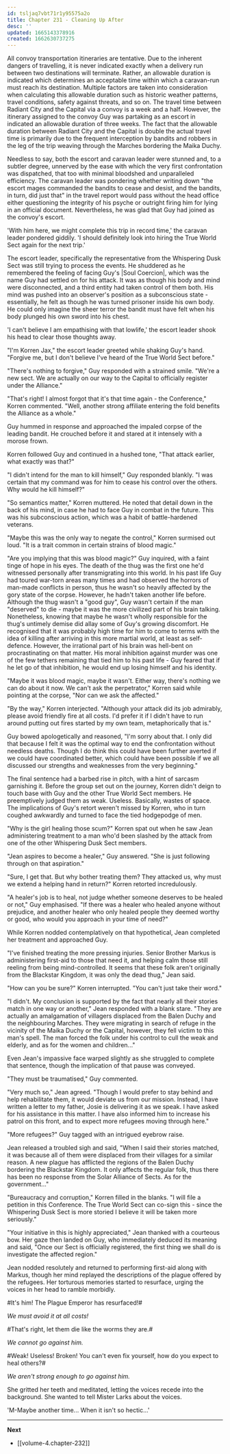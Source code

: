 ```yaml
---
id: tsljaq7vbt71r1y95575a2o
title: Chapter 231 - Cleaning Up After
desc: ''
updated: 1665143378916
created: 1662630737275
---
```


All convoy transportation itineraries are tentative. Due to the inherent dangers of travelling, it is never indicated exactly when a delivery run between two destinations will terminate. Rather, an allowable duration is indicated which determines an acceptable time within which a caravan-run must reach its destination. Multiple factors are taken into consideration when calculating this allowable duration such as historic weather patterns, travel conditions, safety against threats, and so on. The travel time between Radiant City and the Capital via a convoy is a week and a half. However, the itinerary assigned to the convoy Guy was partaking as an escort in indicated an allowable duration of three weeks. The fact that the allowable duration between Radiant City and the Capital is double the actual travel time is primarily due to the frequent interception by bandits and robbers in the leg of the trip weaving through the Marches bordering the Maika Duchy.

Needless to say, both the escort and caravan leader were stunned and, to a subtler degree, unnerved by the ease with which the very first confrontation was dispatched, that too with minimal bloodshed and unparalleled efficiency. The caravan leader was pondering whether writing down "the escort mages commanded the bandits to cease and desist, and the bandits, in turn, did just that" in the travel report would pass without the head office either questioning the integrity of his psyche or outright firing him for lying in an official document. Nevertheless, he was glad that Guy had joined as the convoy's escort.

'With him here, we might complete this trip in record time,' the caravan leader pondered giddily. 'I should definitely look into hiring the True World Sect again for the next trip.'

The escort leader, specifically the representative from the Whispering Dusk Sect was still trying to process the events. He shuddered as he remembered the feeling of facing Guy's |Soul Coercion|, which was the name Guy had settled on for his attack. It was as though his body and mind were disconnected, and a third entity had taken control of them both. His mind was pushed into an observer's position as a subconscious state - essentially, he felt as though he was turned prisoner inside his own body. He could only imagine the sheer terror the bandit must have felt when his body plunged his own sword into his chest.

'I can't believe I am empathising with that lowlife,' the escort leader shook his head to clear those thoughts away.

"I'm Korren Jax," the escort leader greeted while shaking Guy's hand. "Forgive me, but I don't believe I've heard of the True World Sect before."

"There's nothing to forgive," Guy responded with a strained smile. "We're a new sect. We are actually on our way to the Capital to officially register under the Alliance."

"That's right! I almost forgot that it's that time again - the Conference," Korren commented. "Well, another strong affiliate entering the fold benefits the Alliance as a whole."

Guy hummed in response and approached the impaled corpse of the leading bandit. He crouched before it and stared at it intensely with a morose frown.

Korren followed Guy and continued in a hushed tone, "That attack earlier, what exactly was that?"

"I didn't intend for the man to kill himself," Guy responded blankly. "I was certain that my command was for him to cease his control over the others. Why would he kill himself?"

"So semantics matter," Korren muttered. He noted that detail down in the back of his mind, in case he had to face Guy in combat in the future. This was his subconscious action, which was a habit of battle-hardened veterans.

"Maybe this was the only way to negate the control," Korren surmised out loud. "It is a trait common in certain strains of blood magic."

"Are you implying that this was blood magic?" Guy inquired, with a faint tinge of hope in his eyes. The death of the thug was the first one he'd witnessed personally after transmigrating into this world. In his past life Guy had toured war-torn areas many times and had observed the horrors of man-made conflicts in person, thus he wasn't so heavily affected by the gory state of the corpse. However, he hadn't taken another life before. Although the thug wasn't a "good guy", Guy wasn't certain if the man "deserved" to die - maybe it was the more civilized part of his brain talking. Nonetheless, knowing that maybe he wasn't wholly responsible for the thug's untimely demise did allay some of Guy's growing discomfort. He recognised that it was probably high time for him to come to terms with the idea of killing after arriving in this more martial world, at least as self-defence. However, the irrational part of his brain was hell-bent on procrastinating on that matter. His moral inhibition against murder was one of the few tethers remaining that tied him to his past life - Guy feared that if he let go of that inhibition, he would end up losing himself and his identity.

"Maybe it was blood magic, maybe it wasn't. Either way, there's nothing we can do about it now. We can't ask the perpetrator," Korren said while pointing at the corpse, "Nor can we ask the affected."

"By the way," Korren interjected. "Although your attack did its job admirably, please avoid friendly fire at all costs. I'd prefer it if I didn't have to run around putting out fires started by my own team, metaphorically that is."

Guy bowed apologetically and reasoned, "I'm sorry about that. I only did that because I felt it was the optimal way to end the confrontation without needless deaths. Though I do think this could have been further averted if we could have coordinated better, which could have been possible if we all discussed our strengths and weaknesses from the very beginning."

The final sentence had a barbed rise in pitch, with a hint of sarcasm garnishing it. Before the group set out on the journey, Korren didn't deign to touch base with Guy and the other True World Sect members. He preemptively judged them as weak. Useless. Basically, wastes of space. The implications of Guy's retort weren't missed by Korren, who in turn coughed awkwardly and turned to face the tied hodgepodge of men.

"Why is the girl healing those scum?" Korren spat out when he saw Jean administering treatment to a man who'd been slashed by the attack from one of the other Whispering Dusk Sect members.

"Jean aspires to become a healer," Guy answered. "She is just following through on that aspiration."

"Sure, I get that. But why bother treating them? They attacked us, why must we extend a helping hand in return?" Korren retorted incredulously.

"A healer's job is to heal, not judge whether someone deserves to be healed or not," Guy emphasised. "If there was a healer who healed anyone without prejudice, and another healer who only healed people they deemed worthy or good, who would you approach in your time of need?"

While Korren nodded contemplatively on that hypothetical, Jean completed her treatment and approached Guy.

"I've finished treating the more pressing injuries. Senior Brother Markus is administering first-aid to those that need it, and helping calm those still reeling from being mind-controlled. It seems that these folk aren't originally from the Blackstar Kingdom, it was only the dead thug," Jean said.

"How can you be sure?" Korren interrupted. "You can't just take their word."

"I didn't. My conclusion is supported by the fact that nearly all their stories match in one way or another," Jean responded with a blank stare. "They are actually an amalgamation of villagers displaced from the Balen Duchy and the neighbouring Marches. They were migrating in search of refuge in the vicinity of the Maika Duchy or the Capital, however, they fell victim to this man's spell. The man forced the folk under his control to cull the weak and elderly, and as for the women and children..."

Even Jean's impassive face warped slightly as she struggled to complete that sentence, though the implication of that pause was conveyed.

"They must be traumatised," Guy commented.

"Very much so," Jean agreed. "Though I would prefer to stay behind and help rehabilitate them, it would deviate us from our mission. Instead, I have written a letter to my father, Josie is delivering it as we speak. I have asked for his assistance in this matter. I have also informed him to increase his patrol on this front, and to expect more refugees moving through here."

"More refugees?" Guy tagged with an intrigued eyebrow raise.

Jean released a troubled sigh and said, "When I said their stories matched, it was because all of them were displaced from their villages for a similar reason. A new plague has afflicted the regions of the Balen Duchy bordering the Blackstar Kingdom. It only affects the regular folk, thus there has been no response from the Solar Alliance of Sects. As for the government..."

"Bureaucracy and corruption," Korren filled in the blanks. "I will file a petition in this Conference. The True World Sect can co-sign this - since the Whispering Dusk Sect is more storied I believe it will be taken more seriously."

"Your initiative in this is highly appreciated," Jean thanked with a courteous bow. Her gaze then landed on Guy, who immediately deduced its meaning and said, "Once our Sect is officially registered, the first thing we shall do is investigate the affected region."

Jean nodded resolutely and returned to performing first-aid along with Markus, though her mind replayed the descriptions of the plague offered by the refugees. Her torturous memories started to resurface, urging the voices in her head to ramble morbidly.

#It's him! The Plague Emperor has resurfaced!#

*We must avoid it at all costs!*

#That's right, let them die like the worms they are.#

*We cannot go against him.*

#Weak! Useless! Broken! You can't even fix yourself, how do you expect to heal others?#

*We aren't strong enough to go against him.*

She gritted her teeth and meditated, letting the voices recede into the background. She wanted to tell Mister Larks about the voices.

'M-Maybe another time... When it isn't so hectic...'

____

**Next**
* [[volume-4.chapter-232]]